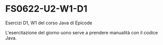# FS0622-U2-W1-D1
 Esercizi D1, W1 del corso Java di Epicode

L'esercitazione del giorno uono serve a prendere manualità con il codice Java. 



